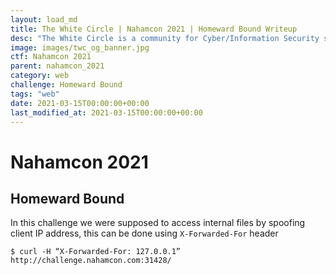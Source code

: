 ```yaml
---
layout: load_md
title: The White Circle | Nahamcon 2021 | Homeward Bound Writeup
desc: "The White Circle is a community for Cyber/Information Security students, enthusiasts and professionals. You can discuss anything related to Security, share your knowledge with others, get help when you need it and proceed further in your journey with amazing people from all over the world."
image: images/twc_og_banner.jpg
ctf: Nahamcon 2021
parent: nahamcon_2021
category: web
challenge: Homeward Bound
tags: "web"
date: 2021-03-15T00:00:00+00:00
last_modified_at: 2021-03-15T00:00:00+00:00
---
```


<h1 class="heading card-title white-text">Nahamcon 2021</h1>

## Homeward Bound

In this challenge we were supposed to access internal files by spoofing client IP address, this can be done using `X-Forwarded-For` header

```
$ curl -H “X-Forwarded-For: 127.0.0.1” http://challenge.nahamcon.com:31428/
```
